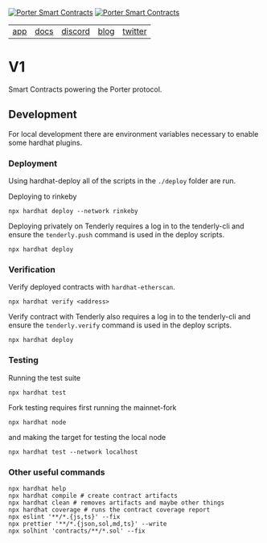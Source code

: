 [![Porter Smart Contracts](https://user-images.githubusercontent.com/7458951/157589962-34664111-72cb-40c9-81cf-86253cb671c4.png)](https://porter.finance/#gh-dark-mode-only)
[![Porter Smart Contracts](https://user-images.githubusercontent.com/7458951/157590019-ef886a73-bda8-489f-888d-a98faecf9c61.png)](https://porter.finance/#gh-light-mode-only)

<table align="center">
 <td><a href="https://porter.finance">app</a></td>
 <td><a href="https://docs.porter.finance">docs</a></td>
 <td><a href="https://discord.gg/porter">discord</a></td>
 <td><a href="https://blog.porter.finance">blog</a></td>
 <td><a href="https://twitter.com/porterfinance_">twitter</a></td>
</table>

# V1

Smart Contracts powering the Porter protocol.

## Development

For local development there are environment variables necessary to enable some hardhat plugins.

### Deployment

Using hardhat-deploy all of the scripts in the `./deploy` folder are run.

Deploying to rinkeby

```
npx hardhat deploy --network rinkeby
```

Deploying privately on Tenderly requires a log in to the tenderly-cli and ensure the `tenderly.push` command is used in the deploy scripts.

```
npx hardhat deploy
```

### Verification

Verify deployed contracts with `hardhat-etherscan`.

```
npx hardhat verify <address>
```

Verify contract with Tenderly also requires a log in to the tenderly-cli and ensure the `tenderly.verify` command is used in the deploy scripts.

```
npx hardhat deploy
```

### Testing

Running the test suite

```
npx hardhat test
```

Fork testing requires first running the mainnet-fork

```
npx hardhat node
```

and making the target for testing the local node

```
npx hardhat test --network localhost
```

### Other useful commands

```shell
npx hardhat help
npx hardhat compile # create contract artifacts
npx hardhat clean # removes artifacts and maybe other things
npx hardhat coverage # runs the contract coverage report
npx eslint '**/*.{js,ts}' --fix
npx prettier '**/*.{json,sol,md,ts}' --write
npx solhint 'contracts/**/*.sol' --fix
```
